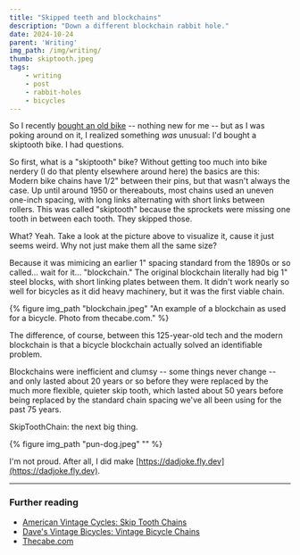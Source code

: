 ```yaml
---
title: "Skipped teeth and blockchains"
description: "Down a different blockchain rabbit hole."
date: 2024-10-24
parent: 'Writing'
img_path: /img/writing/
thumb: skiptooth.jpeg
tags:
    - writing
    - post
    - rabbit-holes
    - bicycles
---
```


So I recently [bought an old bike](/monark-2/) -- nothing new for me -- but as I was poking 
around on it, I realized something _was_ unusual: I'd bought a skiptooth bike. I had questions.

So first, what is a "skiptooth" bike? Without getting too much into bike nerdery (I do that plenty elsewhere around here) the basics are this: Modern bike chains have 1/2" between their pins, but that wasn't always the case. Up until around 1950 or thereabouts, most chains used an uneven one-inch spacing, with long links alternating with short links between rollers. This was called "skiptooth" because the sprockets were missing one tooth in between each tooth. They skipped those.

What? Yeah. Take a look at the picture above to visualize it, cause it just seems weird. Why not just make them all the same size?

Because it was mimicing an earlier 1" spacing standard from the 1890s or so called... wait for it... "blockchain." The original blockchain literally had big 1" steel blocks, with short linking plates between them. It didn't work nearly so well for bicycles as it did heavy machinery, but it was the first viable chain. 

  {% figure img_path "blockchain.jpeg" "An example of a blockchain as used for a bicycle. Photo from thecabe.com." %}

The difference, of course, between this 125-year-old tech and the modern blockchain is that a bicycle blockchain actually solved an identifiable problem.

  Blockchains were inefficient and clumsy -- some things never change -- and only lasted about 20 years or so before they were replaced by the much more flexible, quieter skip tooth, which lasted about 50 years before being replaced by the standard chain spacing we've all been using for the past 75 years.

  SkipToothChain: the next big thing.

  {% figure img_path "pun-dog.jpeg" "" %}

  I'm not proud. After all, I did make [https://dadjoke.fly.dev](https://dadjoke.fly.dev).

-------------------------------------------

### Further reading

- [American Vintage Cycles: Skip Tooth Chains](http://www.american-vintage-bicycles.com/home/vintage-bicycle-parts/skip-tooth/)
- [Dave's Vintage Bicycles: Vintage Bicycle Chains](https://nostalgic.net/vintage-bicycle-chain)
- [Thecabe.com](https://thecabe.com/forum/threads/one-inch-pitch-block-chain-available-mike-cates-ca.62886/)
